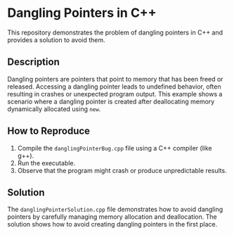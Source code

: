 # Dangling Pointers in C++
This repository demonstrates the problem of dangling pointers in C++ and provides a solution to avoid them.

## Description
Dangling pointers are pointers that point to memory that has been freed or released.  Accessing a dangling pointer leads to undefined behavior, often resulting in crashes or unexpected program output. This example shows a scenario where a dangling pointer is created after deallocating memory dynamically allocated using `new`.

## How to Reproduce
1. Compile the `danglingPointerBug.cpp` file using a C++ compiler (like g++).
2. Run the executable.
3. Observe that the program might crash or produce unpredictable results.

## Solution
The `danglingPointerSolution.cpp` file demonstrates how to avoid dangling pointers by carefully managing memory allocation and deallocation.  The solution shows how to avoid creating dangling pointers in the first place.
